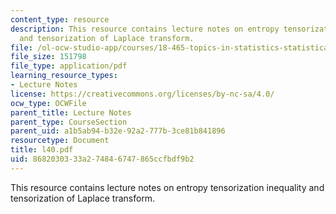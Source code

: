 ```yaml
---
content_type: resource
description: This resource contains lecture notes on entropy tensorization inequality
  and tensorization of Laplace transform.
file: /ol-ocw-studio-app/courses/18-465-topics-in-statistics-statistical-learning-theory-spring-2007/8682030333a274846747865ccfbdf9b2_l40.pdf
file_size: 151798
file_type: application/pdf
learning_resource_types:
- Lecture Notes
license: https://creativecommons.org/licenses/by-nc-sa/4.0/
ocw_type: OCWFile
parent_title: Lecture Notes
parent_type: CourseSection
parent_uid: a1b5ab94-b32e-92a2-777b-3ce81b841896
resourcetype: Document
title: l40.pdf
uid: 86820303-33a2-7484-6747-865ccfbdf9b2
---
```

This resource contains lecture notes on entropy tensorization inequality and tensorization of Laplace transform.